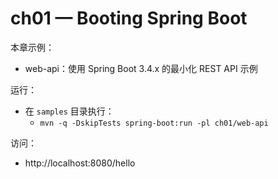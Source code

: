 # ch01 — Booting Spring Boot

本章示例：

- web-api：使用 Spring Boot 3.4.x 的最小化 REST API 示例

运行：

- 在 `samples` 目录执行：
  - `mvn -q -DskipTests spring-boot:run -pl ch01/web-api`

访问：
- http://localhost:8080/hello
